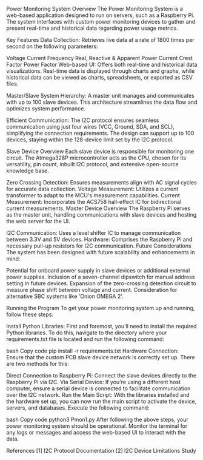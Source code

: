 Power Monitoring System
Overview
The Power Monitoring System is a web-based application designed to run on servers, such as a Raspberry Pi. The system interfaces with custom power monitoring devices to gather and present real-time and historical data regarding power usage metrics.

Key Features
Data Collection: Retrieves live data at a rate of 1800 times per second on the following parameters:

Voltage
Current
Frequency
Real, Reactive & Apparent Power
Current Crest Factor
Power Factor
Web-based UI: Offers both real-time and historical data visualizations. Real-time data is displayed through charts and graphs, while historical data can be viewed as charts, spreadsheets, or exported as CSV files.

Master/Slave System Hierarchy: A master unit manages and communicates with up to 100 slave devices. This architecture streamlines the data flow and optimizes system performance.

Efficient Communication: The I2C protocol ensures seamless communication using just four wires (VCC, Ground, SDA, and SCL), simplifying the connection requirements. The design can support up to 100 devices, staying within the 128-device limit set by the I2C protocol.

Slave Device Overview
Each slave device is responsible for monitoring one circuit. The Atmega328P microcontroller acts as the CPU, chosen for its versatility, pin count, inbuilt I2C protocol, and extensive open-source knowledge base.

Zero Crossing Detection: Ensures measurements align with AC signal cycles for accurate data collection.
Voltage Measurement: Utilizes a current transformer to adapt to the MCU's measurement capabilities.
Current Measurement: Incorporates the ACS758 hall-effect IC for bidirectional current measurements.
Master Device Overview
The Raspberry Pi serves as the master unit, handling communications with slave devices and hosting the web server for the UI.

I2C Communication: Uses a level shifter IC to manage communication between 3.3V and 5V devices.
Hardware: Comprises the Raspberry Pi and necessary pull-up resistors for I2C communication.
Future Considerations
The system has been designed with future scalability and enhancements in mind:

Potential for onboard power supply in slave devices or additional external power supplies.
Inclusion of a seven-channel dipswitch for manual address setting in future devices.
Expansion of the zero-crossing detection circuit to measure phase shift between voltage and current.
Consideration for alternative SBC systems like 'Onion OMEGA 2'.

Running the Program
To get your power monitoring system up and running, follow these steps:

Install Python Libraries:
First and foremost, you'll need to install the required Python libraries. To do this, navigate to the directory where your requirements.txt file is located and run the following command:

bash
Copy code
pip install -r requirements.txt
Hardware Connection:
Ensure that the custom PCB slave device network is correctly set up. There are two methods for this:

Direct Connection to Raspberry Pi: Connect the slave devices directly to the Raspberry Pi via I2C.
Via Serial Device: If you're using a different host computer, ensure a serial device is connected to facilitate communication over the I2C network.
Run the Main Script:
With the libraries installed and the hardware set up, you can now run the main script to activate the device, servers, and databases. Execute the following command:

bash
Copy code
python3 Pmon1.py
After following the above steps, your power monitoring system should be operational. Monitor the terminal for any logs or messages and access the web-based UI to interact with the data.




References
[1] I2C Protocol Documentation
[2] I2C Device Limitations Study

